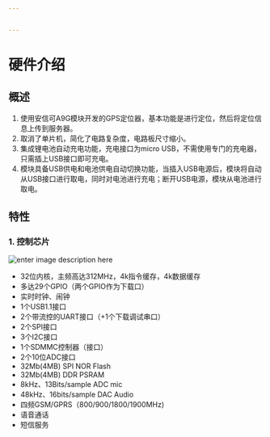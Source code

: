 ```yaml
---


---
```


<h1 id="硬件介绍">硬件介绍</h1>
<h2 id="概述">概述</h2>
<ol>
<li>使用安信可A9G模块开发的GPS定位器，基本功能是进行定位，然后将定位信息上传到服务器。</li>
<li>取消了单片机，简化了电路复杂度，电路板尺寸缩小。</li>
<li>集成锂电池自动充电功能，充电接口为micro USB，不需使用专门的充电器，只需插上USB接口即可充电。</li>
<li>模块具备USB供电和电池供电自动切换功能，当插入USB电源后，模块将自动从USB接口进行取电，同时对电池进行充电；断开USB电源，模块从电池进行取电。</li>
</ol>
<h2 id="特性">特性</h2>
<h3 id="控制芯片">1. 控制芯片</h3>
<p><img src="https://github.com/Ai-Thinker-Open/GPRS_C_SDK/blob/master/doc/assets/A9.png" alt="enter image description here"></p>
<ul>
<li>32位内核，主频高达312MHz，4k指令缓存，4k数据缓存</li>
<li>多达29个GPIO（两个GPIO作为下载口）</li>
<li>实时时钟、闹钟</li>
<li>1个USB1.1接口</li>
<li>2个带流控的UART接口（+1个下载调试串口）</li>
<li>2个SPI接口</li>
<li>3个I2C接口</li>
<li>1个SDMMC控制器（接口）</li>
<li>2个10位ADC接口</li>
<li>32Mb(4MB) SPI NOR Flash</li>
<li>32Mb(4MB) DDR PSRAM</li>
<li>8kHz、13Bits/sample ADC mic</li>
<li>48kHz、16bits/sample DAC Audio</li>
<li>四频GSM/GPRS（800/900/1800/1900MHz)</li>
<li>语音通话</li>
<li>短信服务</li>
</ul>

